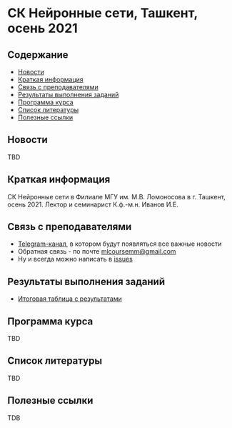 
# СК Нейронные сети, Ташкент, осень 2021

## Содержание
* [Новости](#news)
* [Краткая информация](#info)
* [Связь с преподавателями](#feedback)
* [Результаты выполнения заданий](#marks)
* [Программа курса](#program)
* [Список литературы](#lit)
* [Полезные ссылки](#links)

## <a name="news" /> Новости
TBD

## <a name="info" /> Краткая информация
СК Нейронные сети в Филиале МГУ им. М.В. Ломоносова в г. Ташкент,  осень 2021.
Лектор и семинарист К.ф.-м.н. Иванов И.Е.

## <a name="feedback" /> Связь с преподавателями
* [Telegram-канал](https://t.me/joinchat/5q-We5b2Oug5ODBi), в котором будут появляться все важные новости
* Обратная связь - по почте mlcoursemm@gmail.com
* Ну и всегда можно написать в [issues](https://github.com/mlcoursemm/tnn2021automn/issues)

## <a name="marks" /> Результаты выполнения заданий
* [Итоговая таблица с результатами](https://docs.google.com/spreadsheets/d/1xcU4YXwdbo9O4k47VJXX-iJffeaNpzSryJ688TrzJKM/edit?usp=sharing)

## <a name="program" /> Программа курса 
TBD


## <a name="lit" /> Список литературы
TBD
## <a name="links" /> Полезные ссылки 
TDB

